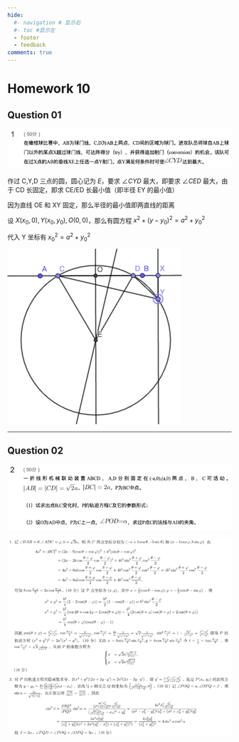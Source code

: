 ```yaml
---
hide:
  #- navigation # 显示右
  #- toc #显示左
  - footer
  - feedback
comments: true
--- 
```


# Homework 10

## Question 01

![](../../../assets/Pasted%20image%2020241222122733.png)

作过 C,Y,D 三点的圆，圆心记为 $E$，要求 $\angle CYD$ 最大，即要求 $\angle CED$ 最大，由于 CD 长固定，即求 CE/ED 长最小值（即半径 EY 的最小值）

因为直线 OE 和 XY 固定，那么半径的最小值即两直线的距离

设 $X(x_0,0),Y(x_0,y_0),O(0,0)$，那么有圆方程 $x^2+(y-y_0)^2=a^2+y_0^2$

代入 Y 坐标有 $x_0^2=a^2+y_0^2$

![](../../../assets/Pasted%20image%2020241222122701.png)
***
## Question 02

![](../../../assets/Pasted%20image%2020241222123318.png)

![](../../../assets/Pasted%20image%2020241222125538.png)

